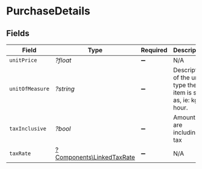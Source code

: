 # PurchaseDetails


## Fields

| Field                                                                 | Type                                                                  | Required                                                              | Description                                                           | Example                                                               |
| --------------------------------------------------------------------- | --------------------------------------------------------------------- | --------------------------------------------------------------------- | --------------------------------------------------------------------- | --------------------------------------------------------------------- |
| `unitPrice`                                                           | *?float*                                                              | :heavy_minus_sign:                                                    | N/A                                                                   | 27500.5                                                               |
| `unitOfMeasure`                                                       | *?string*                                                             | :heavy_minus_sign:                                                    | Description of the unit type the item is sold as, ie: kg, hour.       | pc.                                                                   |
| `taxInclusive`                                                        | *?bool*                                                               | :heavy_minus_sign:                                                    | Amounts are including tax                                             | true                                                                  |
| `taxRate`                                                             | [?Components\LinkedTaxRate](../../Models/Components/LinkedTaxRate.md) | :heavy_minus_sign:                                                    | N/A                                                                   |                                                                       |